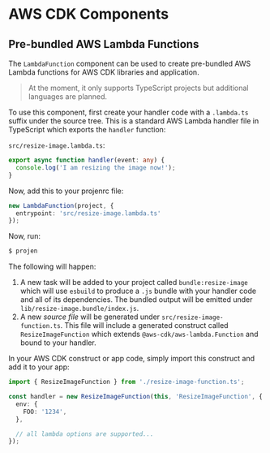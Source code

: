 # AWS CDK Components

## Pre-bundled AWS Lambda Functions

The `LambdaFunction` component can be used to create pre-bundled AWS Lambda
functions for AWS CDK libraries and application.

> At the moment, it only supports TypeScript projects but additional languages are planned.

To use this component, first create your handler code with a `.lambda.ts` suffix under
the source tree. This is a standard AWS Lambda handler file in TypeScript which exports the `handler` function:

`src/resize-image.lambda.ts`:

```ts
export async function handler(event: any) {
  console.log('I am resizing the image now!');
}
```

Now, add this to your projenrc file:

```ts
new LambdaFunction(project, {
  entrypoint: 'src/resize-image.lambda.ts'
});
```

Now, run:

```sh
$ projen
```

The following will happen:

1. A new task will be added to your project called `bundle:resize-image` which
   will use `esbuild` to produce a `.js` bundle with your handler code and all
   of its dependencies. The bundled output will be emitted under
   `lib/resize-image.bundle/index.js`.
2. A new _source file_ will be generated under `src/resize-image-function.ts`. This file
   will include a generated construct called `ResizeImageFunction` which extends
   `@aws-cdk/aws-lambda.Function` and bound to your handler.

In your AWS CDK construct or app code, simply import this construct and add it
to your app:

```ts
import { ResizeImageFunction } from './resize-image-function.ts';

const handler = new ResizeImageFunction(this, 'ResizeImageFunction', {
  env: {
    FOO: '1234',
  },

  // all lambda options are supported...
});
```
